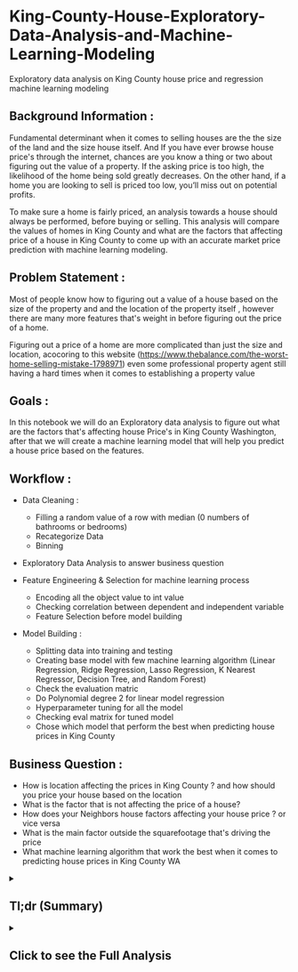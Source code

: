 # King-County-House-Exploratory-Data-Analysis-and-Machine-Learning-Modeling
Exploratory data analysis on King County house price and regression machine learning modeling  


## Background Information :

Fundamental determinant when it comes to selling houses are the the size of the land and the size house itself.
And If you have ever browse house price's through the internet, chances are you know a thing or two about figuring out the value of a property. If the asking price is too high, the likelihood of the home being sold greatly decreases. On the other hand, if a home you are looking to sell is priced too low, you’ll miss out on potential profits.


To make sure a home is fairly priced, an analysis towards a house should always be performed, before buying or selling. This analysis will compare the values of homes in King County and what are the factors that affecting price of a house in King County to come up with an accurate market price prediction with machine learning modeling. 

## Problem Statement :

Most of people know how to figuring out a value of a house based on the size of the property and and the location of the property itself , however there are many more features that's weight in before figuring out the price of a home.

Figuring out a price of a home are more complicated than just the size and location, acocoring to this website (https://www.thebalance.com/the-worst-home-selling-mistake-1798971) even some professional property agent still having a hard times when it comes to establishing a property value

## Goals :

In this notebook we will do an Exploratory data analysis to figure out what are the factors that's affecting house Price's in King County Washington, after that we will create a machine learning model that will help you predict a house price based on the features.

## Workflow : 
  - Data Cleaning : 
    - Filling a random value of a row with median (0 numbers of bathrooms or bedrooms)
    - Recategorize Data
    - Binning
    
  - Exploratory Data Analysis to answer business question
  
  - Feature Engineering & Selection for machine learning process 
    - Encoding all the object value to int value
    - Checking correlation between dependent and independent variable
    - Feature Selection before model building
  
  - Model Building :
    - Splitting data into training and testing 
    - Creating base model with few machine learning algorithm (Linear Regression, Ridge Regression, Lasso Regression, K Nearest Regressor, Decision Tree, and Random Forest)
    - Check the evaluation matric
    - Do Polynomial degree 2 for linear model regression 
    - Hyperparameter tuning for all the model 
    - Checking eval matrix for tuned model 
    - Chose which model that perform the best when predicting house prices in King County
    
## Business Question : 
  - How is location affecting the prices in King County ? and how should you price your house based on the location 
  - What is the factor that is not affecting the price of a house? 
  - How does your Neighbors house factors affecting your house price ? or vice versa 
  - What is the main factor outside the squarefootage that's driving the price 
  - What machine learning algorithm that work the best when it comes to predicting house prices in King County WA
  
<details>
  <summary><h2> Tl;dr (Summary)</h2></summary>


## Concusion / Summary : 
  - Location in general play a role in defining a house, In this King County case there are few factors of location thats affecting the price 
    1. Houses that is located near the the shore tend to have prices above the median price (450.000 $) of all the house in king county, (please take a look at the html file i have mapped 500 samples of house location  from each price group) 
    2. Before buying / selling a house know your average price of the zipcode first, eventhough this dataset is from 1 County in Washington, a different zipcode could affect the average price of a house
    
  
  - While there are many factors that is affecting the price of a house there is factor that's not affecting the price of a house 
    1. **View is one of the feature that's not affecting house prices**, from our analysis we compared average house prices based on view per price group we found out that there's only small to no effect to price of how good / bad the view of house 
    
    
 - While we couldn't get all the details of the house specification of neighbors house, we foundout that **someone house size is positively correlated with their 15 closest neighbors** this tell that most likely the nieghbors have similar features to the house and vice versa, this tell that your neighbors house price is probably somewhat similar to your house price and vice versa
 
 - From our analysis we found out that outside square footage of a house, and location. **Quality of a house play a major role in determining a house price, what means by quality is the quality of Design and Construction**. We found out that out of **502 high quality houses 501 high quality house are above the median price**, that is a **99.8%**.
  1. **House with high Quality has 3x the average value of house with average quality and almost 7 X the average value of house with low quality**
  
 - **Random Forest with HyperParameter Tuning has the Higest evaluation matrix to predict house prices in King County with the accuracy of 89 %**
 
 
 ## Recommedation :
  - **Before Buying a house know your average price for your zipcode first.** Eventhough all this house dataset are from King County in Washington, from the analysis shows that a your zipcode is one of the feature to establishing a house value
 
 
 - **Quality, Quality, and Quality.** This Analysis shows us that quality of a house play a major role when it comes to figuring out house prices. ( the quality here means the quality of construction), if you ever to sell a home in King county Washington make sure to renovate it first
     - **House with high Quality has 3x the average value of house with average quality and almost 7 X the average value of house with low quality**
     - **501 out of 502 houses with high quality** are priced above the median price of the houses 
     

- **Don't worry about your house view.** The analysis shows that there's no  significance of average price and view per price category, this means that you shouldn't **underprice** your home even if it doesn't have the most beautiful view


- **Near the water, sell it for Higher.** Based on the analysis of folium map, if your house is closer to the water, your house are more likely to be priced above the median value (450.000 $)


- **Increase Your Chances to sell the house by having 3 or 4 bedrooms**
  </details>
  
  <details>
  <summary><h2> Click to see the Full Analysis</h2></summary>

  
  ## Analysis
  
  ### How is location affecting prices in King County
  
  ![image](https://user-images.githubusercontent.com/57277832/97068209-dd5a9400-15ef-11eb-8715-47bcf75c73b6.png)

  this figure shows us that even in 1 county that average house price could be analyze deeper into averaging it per zipcode, and knowing your zipcode average price 1 goodway to get a better understanding of your house prices 
  
  ![image](https://user-images.githubusercontent.com/57277832/97068414-953c7100-15f1-11eb-8d4f-7fa820d4f896.png)

**The picture above is an example of mapping of house price is in King County** please look at the html file for the interactive version of the map

  - **Legends**
    - Houses with **Red icon** is house that's  range from 0 - 250 k
    - Houses with  **light red icon** icon is house that's  range from 250 k - 500 k
    - Houses with  **Orange icon** is house that's  range from 500 k - 750 k
    - Houses with  **Black icon** is house that's  range from 750 k - 1 million
    - Houses with  **Blue icon** is house that's  range from 1 million - 2 million
    - Houses with  **Green icon** is house that's  range from 2 million and above
    
 this mapping showed us that house's that tend to be closer to the water / shore's are more likely to be priced above the median price of King County house ($ 450.000)
 
 
 ### What are the features that'not affecting the price of a house 
 
 ![image](https://user-images.githubusercontent.com/57277832/97068648-c0c05b00-15f3-11eb-93eb-26550fe549ef.png)
 
from the data set we can only found that view has little to no effect to the house price in King County WA, take a look at our graph, we are comparing average price of a home in King county based on their view quality **(0 is being the worst while 4 is the best)**. The house that's in the price group **above 2 million has a slight effect** of price changes based on their view quality, however the higher the view quality doesn't the higher the average price, take a look at the view quality of 0 has a slight higher average price compare to the view quality of 1, same goes to the view quality of 2 and 3 for this price group.

For the rest of the price group view quality does not show any effect at all to the average price


### How does your neighbor house size affecting the price of your house and vice versa



![alt-text-1](https://user-images.githubusercontent.com/57277832/97068906-e2224680-15f5-11eb-8f9e-cefcc1f11e6c.png)               ![alt-text-2](https://user-images.githubusercontent.com/57277832/97068929-1990f300-15f6-11eb-87dc-ef878e945203.png)


The living size and the house lot size are both positively correlated from looking at the linear model graph, **and what does it mean?**

This means that you and you're neighbors house are somewhat similar in sizing and living spaces, while we couldn't compare any more features inside the neighbors house, but we could conclude that your neighbors house price is probably somewhat similar to your house price by comparing the size. and this graph below will tell you that the bigger your neighbors house living space or lot the higher the average price of your home, if we combine both of the analysis we can conclude that **you and your neighbors probably have similar house size and price in King County WA**

![image](https://user-images.githubusercontent.com/57277832/97069098-d899de00-15f7-11eb-8fa4-c59e55bd87b7.png)


### What is the main factor outside the squarefootage that's driving the price

![image](https://user-images.githubusercontent.com/57277832/97069181-9cb34880-15f8-11eb-9de3-05ea97255347.png)


**The general public assumption of house prices is the bigger the square footage of a house or living size of the house means more expensive the house is**, well that's kind of what happened in King County Washington as well. the higher price group tend to have a bigger sqft living and sqft lot of the house, **However**, from our analysis in King County we found out that **Quality** play a big role when it to determining the prices, take a look at the graph below


![image](https://user-images.githubusercontent.com/57277832/97069261-4eeb1000-15f9-11eb-8376-19a9a590268e.png)


 - **Average Quality home are 2X more expensive in average from low quality home**
 - **House with high Quality are 3x more expensive compared to house with average quality and almost 7 X more expensive than the average value of house with low quality**
 
 
### What Machine Learning Algorithm that work the best when it comes to prediction house price in king county washington 

based on this case predicting house price / values is a regression task because we are trying to predict a condition has a continous value, for this regression case i used, 
- Linear Regression
- Ridge Regression 
- Lasso Regression 
- K Nearest Regressor 
- Decision Tree  
- Random Forest

#### Base Model : 
![image](https://user-images.githubusercontent.com/57277832/97069549-47c50180-15fb-11eb-8427-efc164e233b9.png)

If we take a look at the table of the base model, random forest has the highest test score, **However** Random Forest is overfitting there's a major difference from the training and the test set, and same goes to **KNeighbors Regressor, and Decision Tree**.

#### HyperParameter Tuning : 
![image](https://user-images.githubusercontent.com/57277832/97069681-fff2aa00-15fb-11eb-9acc-916157f1d561.png)

After the hyper parameter tuning, there's no overfitting condition on all the algorithms, however hyperparameter tuning doesn't work on Linear Regression, and Ridge Regression in this case because the evaluation matrix of both algorithms doesn't seems to change even after hyperparameter tuning.

**For other algorithms** hyperparameter tuning have a positive effect on the evaluation matrix, reduce the evaluation matrix (bagging) for tree based model and Increase evaluation matrix (Boosting) for other model.

**For this house price prediction in King County Washington Random Forest with hyperparameter tuning has the best result** when it comes to predicting houses in King County WA, please check the notebook machine learning  of prediting house price in king county for more details
</details>
